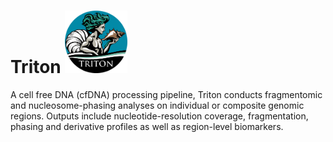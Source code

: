 # Triton <img src="misc/logo_v1.png" style="display: inline-block; margin: 0 auto; max-width: 100px">
A cell free DNA (cfDNA) processing pipeline, Triton conducts fragmentomic and nucleosome-phasing analyses on individual or composite genomic regions.
Outputs include nucleotide-resolution coverage, fragmentation, phasing and derivative profiles as well as region-level biomarkers.
